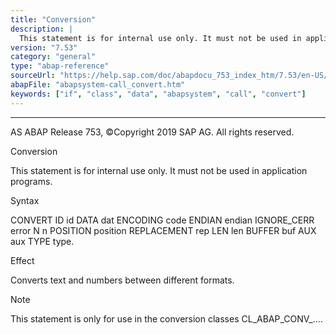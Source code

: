 ```yaml
---
title: "Conversion"
description: |
  This statement is for internal use only. It must not be used in application programs. Syntax CONVERT ID id DATA dat ENCODING code ENDIAN endian IGNORE_CERR error N n POSITION position REPLACEMENT rep LEN len BUFFER buf AUX aux TYPE type. Effect Converts text and numbers between different formats. N
version: "7.53"
category: "general"
type: "abap-reference"
sourceUrl: "https://help.sap.com/doc/abapdocu_753_index_htm/7.53/en-US/abapsystem-call_convert.htm"
abapFile: "abapsystem-call_convert.htm"
keywords: ["if", "class", "data", "abapsystem", "call", "convert"]
---
```


* * *

AS ABAP Release 753, ©Copyright 2019 SAP AG. All rights reserved.

Conversion

This statement is for internal use only.
It must not be used in application programs.

Syntax

CONVERT ID id DATA dat ENCODING code ENDIAN endian IGNORE\_CERR error N n POSITION position REPLACEMENT rep LEN len BUFFER buf AUX aux TYPE type.

Effect

Converts text and numbers between different formats.

Note

This statement is only for use in the conversion classes CL\_ABAP\_CONV\_....